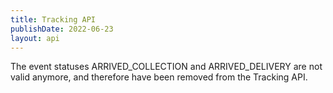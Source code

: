 ```yaml
---
title: Tracking API
publishDate: 2022-06-23
layout: api
---
```


The event statuses ARRIVED_COLLECTION and ARRIVED_DELIVERY are not valid anymore, and therefore have been removed from the Tracking API.
